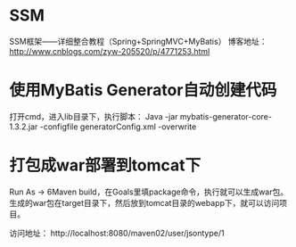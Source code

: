 # SSM
 SSM框架——详细整合教程（Spring+SpringMVC+MyBatis）
 博客地址：
 http://www.cnblogs.com/zyw-205520/p/4771253.html
 
# 使用MyBatis Generator自动创建代码
打开cmd，进入lib目录下，执行脚本：
Java -jar mybatis-generator-core-1.3.2.jar -configfile generatorConfig.xml -overwrite
 
# 打包成war部署到tomcat下
Run As -> 6Maven build，在Goals里填package命令，执行就可以生成war包。
生成的war包在target目录下，然后放到tomcat目录的webapp下，就可以访问项目。

访问地址：
http://localhost:8080/maven02/user/jsontype/1
